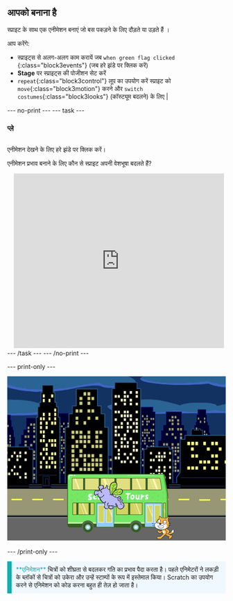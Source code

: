 ## आपको बनाना है

स्प्राइट के साथ एक एनीमेशन बनाएं जो बस पकड़ने के लिए दौड़ते या उड़ते हैं ।

आप करेंगे:
+ स्प्राइट्स से अलग-अलग काम करायें जब `when green flag clicked `{:class="block3events"} (जब हरे झंडे पर क्लिक करें)
+ **Stage** पर स्प्राइट्स की पोजीशन सेट करें
+ `repeat`{:class="block3control"} लूप का उपयोग करें स्प्राइट को `move`{:class="block3motion"} करने और `switch costumes`{:class="block3looks"} (कॉस्ट्यूम बदलने) के लिए |

--- no-print --- --- task ---

### प्ले ️
<div style="display: flex; flex-wrap: wrap">
<div style="flex-basis: 200px; flex-grow: 1">  

एनीमेशन देखने के लिए हरे झंडे पर क्लिक करें। 

एनीमेशन प्रभाव बनाने के लिए कौन से स्प्राइट अपनी वेशभूषा बदलते हैं?
</div>
<div class="scratch-preview" style="margin-left: 15px;">
  <iframe allowtransparency="true" width="485" height="402" src="https://scratch.mit.edu/projects/embed/724160134/?autostart=false" frameborder="0"></iframe>
</div>
</div>
--- /task --- --- /no-print ---

--- print-only ---

![पूरा किया हुआ प्रोजेक्ट।](images/hippo-flies.png)

--- /print-only ---

<p style="border-left: solid; border-width:10px; border-color: #0faeb0; background-color: aliceblue; padding: 10px;">
<span style="color: #0faeb0">**एनिमेशन**</span> चित्रों को शीघ्रता से बदलकर गति का प्रभाव पैदा करता है। पहले एनिमेटरों ने लकड़ी के ब्लॉकों से चित्रों को उकेरा और उन्हें स्टाम्पों के रूप में इस्तेमाल किया। Scratch का उपयोग करने से एनिमेशन को कोड करना बहुत ही तेज़ हो जाता है।
</p>
